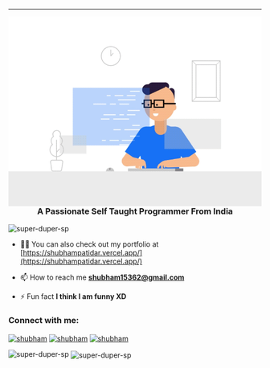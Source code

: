 
 
 
<hr>


  <img align="right" width="520" alt="GIF" src="https://github.com/super-duper-sp/super-duper-sp/blob/main/animated.gif" />
<h3 align="center">A Passionate Self Taught Programmer From India</h3>

<p align="left"> <img src="https://komarev.com/ghpvc/?username=super-duper-sp&label=Profile%20views&color=129e00&style=plastic" alt="super-duper-sp" /> </p>


- 👨‍💻 You can also check out my portfolio at [https://shubhampatidar.vercel.app/](https://shubhampatidar.vercel.app/)

- 📫 How to reach me **shubham15362@gmail.com**

- ⚡ Fun fact **I think I am funny XD**

<h3 align="left">Connect with me:</h3>
<p align="left">
<!-- <a href="https://twitter.com/" target="blank"><img align="center" src="https://cdn.jsdelivr.net/npm/simple-icons@3.0.1/icons/twitter.svg" alt="shubham" height="30" width="40" /></a> -->
<a href="https://www.linkedin.com/in/shubham-patidar-98ba5b148/" target="blank"><img align="center" src="https://cdn.jsdelivr.net/npm/simple-icons@3.0.1/icons/linkedin.svg" alt="shubham" height="30" width="40" /></a>
<a href="https://www.instagram.com/___shubham___patidar___/" target="blank"><img align="center" src="https://cdn.jsdelivr.net/npm/simple-icons@3.0.1/icons/instagram.svg" alt="shubham" height="30" width="40" /></a>
<a href="https://www.youtube.com/@ShubhamPatidar" target="blank"><img align="center" src="https://cdn.jsdelivr.net/npm/simple-icons@3.0.1/icons/youtube.svg" alt="shubham" height="30" width="40" /></a>
</p>

<!--<h3 align="left">Languages and Tools:</h3>
<p align="left"> <a href="https://www.cprogramming.com/" target="_blank"> <img src="https://devicons.github.io/devicon/devicon.git/icons/c/c-original.svg" alt="c" width="40" height="40"/> </a> <a href="https://www.w3schools.com/cpp/" target="_blank"> <img src="https://devicons.github.io/devicon/devicon.git/icons/cplusplus/cplusplus-original.svg" alt="cplusplus" width="40" height="40"/> </a> <a href="https://www.w3schools.com/css/" target="_blank"> <img src="https://devicons.github.io/devicon/devicon.git/icons/css3/css3-original-wordmark.svg" alt="css3" width="40" height="40"/> </a> <a href="https://www.figma.com/" target="_blank"> <img src="https://www.vectorlogo.zone/logos/figma/figma-icon.svg" alt="figma" width="40" height="40"/> </a> <a href="https://flutter.dev" target="_blank"> <img src="https://www.vectorlogo.zone/logos/flutterio/flutterio-icon.svg" alt="flutter" width="40" height="40"/> </a> <a href="https://git-scm.com/" target="_blank"> <img src="https://www.vectorlogo.zone/logos/git-scm/git-scm-icon.svg" alt="git" width="40" height="40"/> </a> <a href="https://www.w3.org/html/" target="_blank"> <img src="https://devicons.github.io/devicon/devicon.git/icons/html5/html5-original-wordmark.svg" alt="html5" width="40" height="40"/> </a> <a href="https://www.linux.org/" target="_blank"> <img src="https://devicons.github.io/devicon/devicon.git/icons/linux/linux-original.svg" alt="linux" width="40" height="40"/> </a> <a href="https://www.photoshop.com/en" target="_blank"> <img src="https://devicons.github.io/devicon/devicon.git/icons/photoshop/photoshop-plain.svg" alt="photoshop" width="40" height="40"/> </a> <a href="https://www.python.org" target="_blank"> <img src="https://devicons.github.io/devicon/devicon.git/icons/python/python-original.svg" alt="python" width="40" height="40"/> </a> </p>
-->
<p><img align="left" src="https://github-readme-stats.vercel.app/api?username=super-duper-sp&theme=blueberry&show_icons=true&hide_border=true&count_private=true&layout=compact" alt="super-duper-sp" /></p>

<p>&nbsp;<img align="center" src="https://github-readme-stats.vercel.app/api/top-langs/?username=super-duper-sp&theme=blueberry&show_icons=true&hide_border=true&layout=compact" alt="super-duper-sp" /></p>
